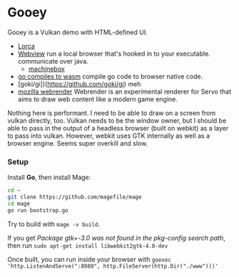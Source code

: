 # Gooey

Gooey is a Vulkan demo with HTML-defined UI.

* [Lorca](https://github.com/zserge/lorca)
* [Webview](https://github.com/zserge/webview) run a local browser that's hooked in to your executable. communicate over java.
  * [machinebox](https://github.com/machinebox/desktop)
* [go compiles to wasm](https://github.com/golang/go/wiki/WebAssembly) compile go code to browser native code.
* [goki/gi])(https://github.com/goki/gi) meh
* [mozilla webrender](https://github.com/servo/webrender/wiki) Webrender is an experimental renderer for Servo that aims to draw web content like a modern game engine.

Nothing here is performant. I need to be able to draw on a screen from vulkan directly, too. Vulkan needs to be the window owner, but I should be able to pass in the output of a headless browser (built on webkit) as a layer to pass into vulkan. However, webkit uses GTK internally as well as a browser engine. Seems super overkill and slow.

### Setup

Install **Go**, then install Mage:

```sh
cd ~
git clone https://github.com/magefile/mage
cd mage
go run bootstrap.go
```

Try to build with `mage -v build`.

If you get *Package gtk+-3.0 was not found in the pkg-config search path*, then run `sudo apt-get install libwebkit2gtk-4.0-dev`

Once built, you can run inside your browser with `goexec 'http.ListenAndServe(":8080", http.FileServer(http.Dir("./www")))'`